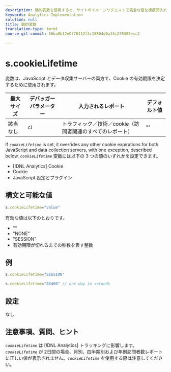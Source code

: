 ```yaml
---
description: 動的変数を使用すると、サイトのイメージリクエストで完全な値を複数回入力することなく、ある変数の値を別の変数にコピーできます。
keywords: Analytics Implementation
solution: null
title: 動的変数
translation-type: tm+mt
source-git-commit: 16ba0b12e0f70112f4c10804d0a13c278388ecc2

---
```



# s.cookieLifetime

 変数は、JavaScript とデータ収集サーバーの両方で、Cookie の有効期限を決定するために使用されます。

| 最大サイズ | デバッガーパラメーター | 入力されるレポート | デフォルト値 |
|---|---|---|---|
| 該当なし | cl | トラフィック／技術／cookie（訪問者関連のすべてのレポート） | "" |

If *`cookieLifetime`* is set, it overrides any other cookie expirations for both JavaScript and data collection servers, with one exception, described below. *`cookieLifetime`* 変数には以下の 3 つの値のいずれかを設定できます。

* [!DNL Analytics] Cookie
* Cookie
* JavaScript 設定とプラグイン

## 構文と可能な値

```js
s.cookieLifetime="value"
```

有効な値は以下のとおりです。

* ""
* "NONE"
* "SESSION"
* 有効期限が切れるまでの秒数を表す整数

## 例

```js
s.cookieLifetime="SESSION"
```

```js
s.cookieLifetime="86400" // one day in seconds
```

## 設定

なし

## 注意事項、質問、ヒント

*`cookieLifetime`* は [!DNL Analytics] トラッキングに影響します。*`cookieLifetime`* が 2日間の場合、月別、四半期別および年別訪問者数レポートに正しい値が表示されません。*`cookieLifetime`* を使用する際は注意してください。
